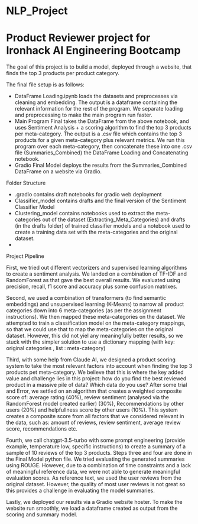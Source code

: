 # NLP_Project
# Product Reviewer project for Ironhack AI Engineering Bootcamp

The goal of this project is to build a model, deployed through a website, that finds the top 3 products per product category. 

The final file setup is as follows:
- DataFrame Loading.ipynb loads the datasets and preprocesses via cleaning and embedding. The output is a dataframe containing the relevant information for the rest of the program. We separate loading and preprocessing to make the main program run faster. 
- Main Program Final takes the DataFrame from the above notebook, and uses Sentiment Analysis + a scoring algorithm to find the top 3 products per meta-category. The output is a .csv file which contains the top 3 products for a given meta-category plus relevant metrics. We run this program over each meta-category, then concatenate these into one .csv file (Summaries_Combined) the DataFrame Loading and Concatenating notebook.
- Gradio Final Model deploys the results from the Summaries_Combined DataFrame on a website via Gradio. 

Folder Structure
- .gradio contains draft notebooks for gradio web deployment
- Classifier_model contains drafts and the final version of the Sentiment Classifier Model
- Clustering_model contains notebooks used to extract the meta-categories out of the dataset (Extracting_Meta_Categories) and drafts (in the drafts folder) of trained classifier models and a notebook used to create a training data set with the meta-categories and the original dataset.  
-


Project Pipeline

First, we tried out different vectorizers and supervised learning algorithms to create a sentiment analysis. We landed on a combination of TF-IDF and RandomForest as that gave the best overall results. We evaluated using precision, recall, f1 score and accuracy plus some confusion matrixes. 

Second, we used a combination of transformers (to find semantic embeddings) and unsupervised learning (K-Means) to narrow all product categories down into 6 meta-categories (as per the assignment instructions). We then mapped these meta-categories on the dataset.
    We attempted to train a classification model on the meta-category mappings, so that we could use that to map the meta-categories on the original dataset.  However, this did not yiel any meaningfully better results, so we stuck with the simpler solution to use a dictionary mapping (with key: original categories , list : meta-category)

Third, with some help from Claude AI, we designed a product scoring system to take the most relevant factors into account when finding the top 3 products pet meta-category. We believe that this is where the key added value and challenge lies in this project: how do you find the best reviewed product in a massive pile of data? Which data do you use? After some trial and Error, we settled on an algorithm that creates a weighted composite score of: average rating (40%), review sentiment (analysed via the RandomForest model created earlier) (30%), Recommendations by other users (20%) and helpfullness score by other users (10%). This system creates a composite score from all factors that we considered relevant in the data, such as: amount of reviews, review sentiment, average review score, recommendations etc. 

Fourth, we call chatgpt-3.5-turbo with some prompt engineering (provide example, temperature low, specific instructions) to create a summary of a sample of 10 reviews of the top 3 products. Steps three and four are done in the Final Model python file. 
    We tried evaluating the generated summaries using ROUGE. However, due to a combination of time constraints and a lack of meaningful reference data, we were not able to generate meaningful evaluation scores. As reference text, we used the user reviews from the original dataset. However, the quality of most user reviews is not great so this provides a challenge in evaluating the model summaries.  

Lastly, we deployed our results via a Gradio website hoster. To make the website run smoothly, we load a dataframe created as output from the scoring and summary model. 
